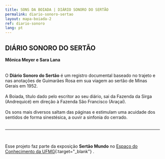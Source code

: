 ```yaml
---
title: SONS DA BOIADA | DIÁRIO SONORO DO SERTÃO
permalink: diario-sonoro-sertao
layout: mapa-boiada-2
ref: diario-sonoro
lang: pt
---
```



## DIÁRIO SONORO DO SERTÃO
**Mônica Meyer e Sara Lana**
<br><br><br>
O **Diário Sonoro do Sertão** é um registro documental baseado no trajeto e nas anotações de Guimarães Rosa em sua viagem ao sertão de Minas Gerais em 1952. 
<br><br>
A Boiada, título dado pelo escritor ao seu diário, sai da Fazenda da Sirga (Andrequicé) em direção à Fazenda São Francisco (Araçaí). 
<br><br>
Os sons mais diversos  saltam das páginas e estimulam uma acuidade dos sentidos de forma sinestésica, a ouvir a sinfonia do cerrado.
<br><br>

<hr>

<br>

Esse projeto faz parte da exposição **Sertão Mundo** no [Espaço do Conhecimento da UFMG](https://www.ufmg.br/espacodoconhecimento/){:target="_blank"} .

